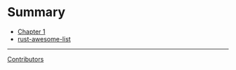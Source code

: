 # Summary

- [Chapter 1](./rust-awesome-list.md)
- [rust-awesome-list](./rust-awesome-list.md)

---

[Contributors](contributors.md)
